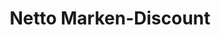 ---
title: "Netto Marken-Discount"
url: /karlsruhe/netto-marken-discount-alte-friedrichstrasse/
shop: Supermarkt
---